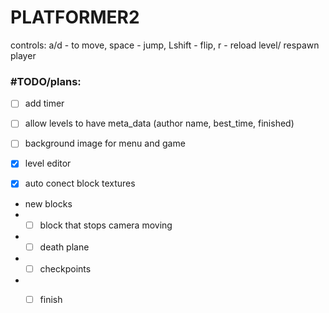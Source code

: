 # PLATFORMER2
controls: a/d - to move, space - jump, Lshift - flip, r - reload level/ respawn player

### #TODO/plans: 
- [ ] add timer
- [ ] allow levels to have meta_data (author name, best_time, finished)
- [ ] background image for menu and game

- [x] level editor
- [x] auto conect block textures

- new blocks
- - [ ] block that stops camera moving
- - [ ] death plane
- - [ ] checkpoints
- - [ ] finish





